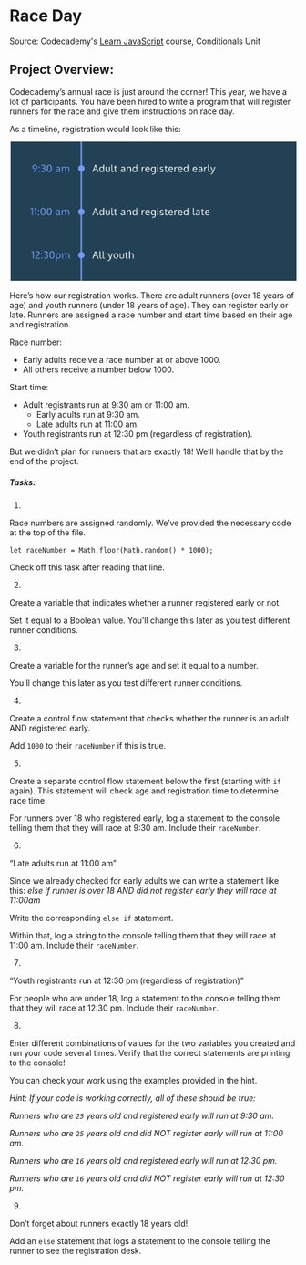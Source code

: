 # Race Day

Source:
Codecademy's [Learn JavaScript](https://www.codecademy.com/courses/introduction-to-javascript) course, Conditionals Unit

## Project Overview:
Codecademy’s annual race is just around the corner! This year, we have a lot of participants. You have been hired to write a program that will register runners for the race and give them instructions on race day.

As a timeline, registration would look like this:

![Registration Timeline](registration-timeline.png "Registration Timeline")

Here’s how our registration works. There are adult runners (over 18 years of age) and youth runners (under 18 years of age). They can register early or late. Runners are assigned a race number and start time based on their age and registration.

Race number:
- Early adults receive a race number at or above 1000.
- All others receive a number below 1000.

Start time:

- Adult registrants run at 9:30 am or 11:00 am.
    - Early adults run at 9:30 am.
    - Late adults run at 11:00 am.
- Youth registrants run at 12:30 pm (regardless of registration).


But we didn’t plan for runners that are exactly 18! We’ll handle that by the end of the project.

##### Tasks:

1. 
Race numbers are assigned randomly. We’ve provided the necessary code at the top of the file.

    let raceNumber = Math.floor(Math.random() * 1000);


Check off this task after reading that line.

2. 
Create a variable that indicates whether a runner registered early or not.

Set it equal to a Boolean value. You’ll change this later as you test different runner conditions.

3. 
Create a variable for the runner’s age and set it equal to a number.

You’ll change this later as you test different runner conditions.

4. 
Create a control flow statement that checks whether the runner is an adult AND registered early.

Add `1000` to their `raceNumber` if this is true.

5. 
Create a separate control flow statement below the first (starting with `if` again). This statement will check age and registration time to determine race time.

For runners over 18 who registered early, log a statement to the console telling them that they will race at 9:30 am. Include their `raceNumber`.

6. 
“Late adults run at 11:00 am”

Since we already checked for early adults we can write a statement like this: _else if runner is over 18 AND did not register early they will race at 11:00am_

Write the corresponding `else if` statement.

Within that, log a string to the console telling them that they will race at 11:00 am. Include their `raceNumber`.

7.
“Youth registrants run at 12:30 pm (regardless of registration)”

For people who are under 18, log a statement to the console telling them that they will race at 12:30 pm. Include their `raceNumber`.

8. 

Enter different combinations of values for the two variables you created and run your code several times. Verify that the correct statements are printing to the console!

You can check your work using the examples provided in the hint.

_Hint:_
_If your code is working correctly, all of these should be true:_

_Runners who are `25` years old and registered early will run at 9:30 am._

_Runners who are `25` years old and did NOT register early will run at 11:00 am._

_Runners who are `16` years old and registered early will run at 12:30 pm._

_Runners who are `16` years old and did NOT register early will run at 12:30 pm._

9. 
Don’t forget about runners exactly 18 years old!

Add an `else` statement that logs a statement to the console telling the runner to see the registration desk.